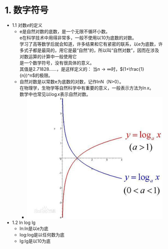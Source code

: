 # 1. 数字符号
+ 1.1 对数$e$的定义
  + e是自然对数的底数，是一个无限不循环小数。  
  e在科学技术中用得非常多，一般不使用以10为底数的对数。  
  学习了高等数学后就会知道，许多结果和它有紧密的联系，以e为底数，许多式子都是最简的，用它是最“自然”的，所以叫“自然对数”，因而在涉及对数运算的计算中一般使用它  
  是一个数学符号，没有很具体的意义。  
  其值是2.71828……，是这样定义的： 
  当$n\rightarrow\infty$时，$(1+\frac{1}{n})^n$的极限。
  + 自然对数是以常数e为底数的对数，记作lnN（N>0）。  
  在物理学，生物学等自然科学中有重要的意义，一般表示方法为$\ln x$。  
  数学中也常见以$\log x$表示自然对数。
    + ![avatar](../pic/自然对数.jpg)
+ 1.2 ln log lg
  + ln:ln是以e为底
  + log:log是以任何数为底
  + lg:lg是以10为底